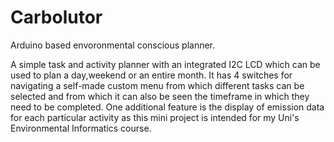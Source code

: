 # Carbolutor
Arduino based envoronmental conscious planner.

A simple task and activity planner with an integrated I2C LCD which can be used to plan a day,weekend or an entire month. It has 4 switches for navigating a self-made custom menu from which different tasks can be selected and from which it can also be seen the timeframe in which they need to be completed. One additional feature is the display of emission data for each particular activity as this mini project is intended for my Uni's Environmental Informatics course.
